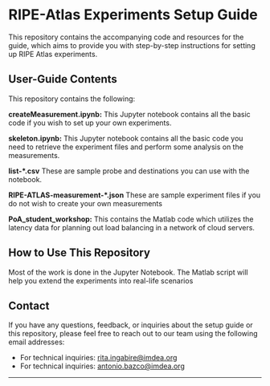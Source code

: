 # RIPE-Atlas Experiments Setup Guide

This repository contains the accompanying code and resources for the guide, which aims to provide you with step-by-step instructions for setting up RIPE Atlas experiments.

## User-Guide Contents

This repository contains the following:

**createMeasurement.ipynb:** This Jupyter notebook contains all the basic code if you wish to set up your own experiments.

**skeleton.ipynb:** This Jupyter notebook contains all the basic code you need to retrieve the experiment files and perform some analysis on the measurements.

**list-*.csv** These are sample probe and destinations you can use with the notebook.

**RIPE-ATLAS-measurement-*.json** These are sample experiment files if you do not wish to create your own measurements
  
**PoA_student_workshop:** This contains the Matlab code which utilizes the latency data for planning out load balancing in a network of cloud servers.

## How to Use This Repository

Most of the work is done in the Jupyter Notebook. The Matlab script will help you extend the experiments into real-life scenarios
## Contact

If you have any questions, feedback, or inquiries about the setup guide or this repository, please feel free to reach out to our team using the following email addresses:

- For technical inquiries: [rita.ingabire@imdea.org](mailto:rita.ingabire@imdea.org)
- For technical inquiries: [antonio.bazco@imdea.org](mailto:antonio.bazco@imdea.org)


---
